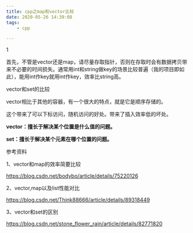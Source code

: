 ```yaml
---
title: cpp之map和vector比较
date: 2020-05-26 14:39:08
tags:
	- cpp

---
```


1

首先，不管是vector还是map，请尽量存取指针，否则在存取时会有数据拷贝带来不必要的时间损失。通常用int和string做key的场景比较普遍（我的项目即如此），能用int作key就用int作key，效率比string高。



vector和set的比较

vector相比于其他的容器，有一个很大的特点，就是它是顺序存储的。

这个带来了可以下标访问，随机访问的好处。带来了插入效率低的坏处。

**vector：擅长于解决某个位置是什么值的问题。**

**set：擅长于解决某个元素在哪个位置的问题。**



参考资料

1、vector和map的效率简要比较

https://blog.csdn.net/bodybo/article/details/75220126

2、vector,map以及list性能对比

https://blog.csdn.net/Think88666/article/details/89318449

3、vector和set的区别

https://blog.csdn.net/stone_flower_rain/article/details/82771820